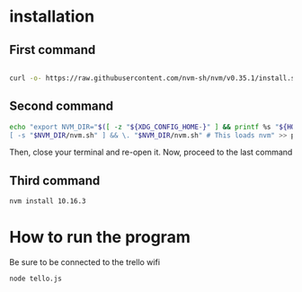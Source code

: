 # installation 
## First command

```sh

curl -o- https://raw.githubusercontent.com/nvm-sh/nvm/v0.35.1/install.sh | bash
```


## Second command



```sh
echo "export NVM_DIR="$([ -z "${XDG_CONFIG_HOME-}" ] && printf %s "${HOME}/.nvm" || printf %s "${XDG_CONFIG_HOME}/nvm")"
[ -s "$NVM_DIR/nvm.sh" ] && \. "$NVM_DIR/nvm.sh" # This loads nvm" >> prova.txt
```

Then, close your terminal and re-open it.
Now, proceed to the last command


## Third command



```sh
nvm install 10.16.3
```


# How to run the program

Be sure to be connected to the trello wifi
```sh
node tello.js
```